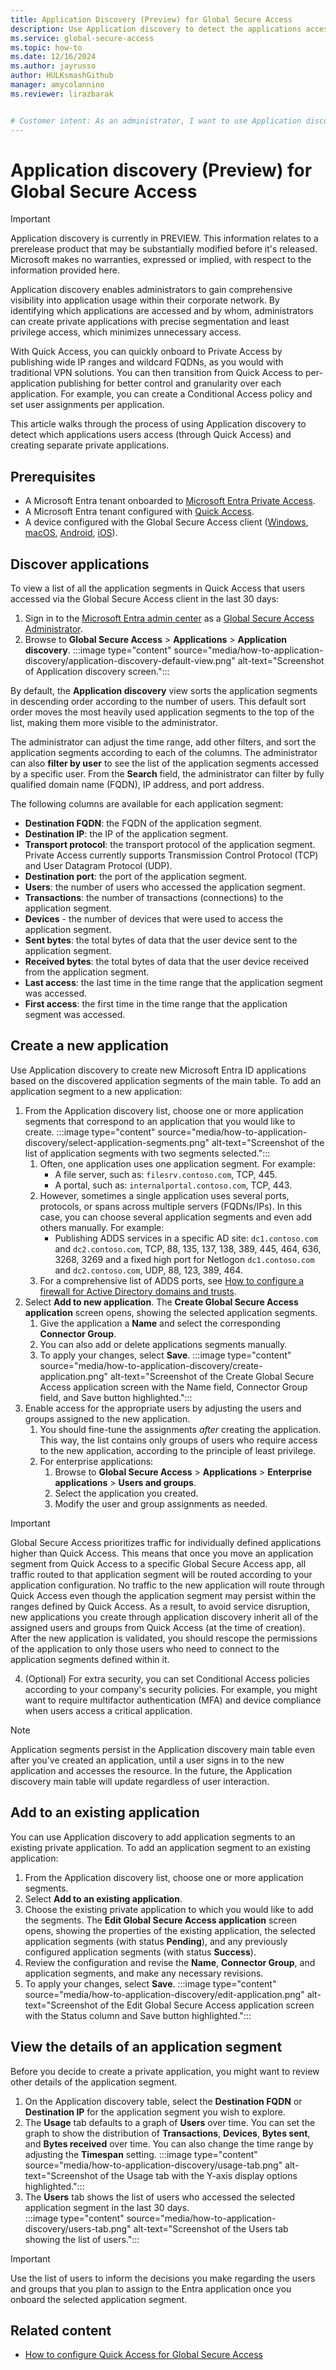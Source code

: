 ```yaml
---
title: Application Discovery (Preview) for Global Secure Access
description: Use Application discovery to detect the applications accessed by users and create separate private applications.
ms.service: global-secure-access
ms.topic: how-to
ms.date: 12/16/2024
ms.author: jayrusso
author: HULKsmashGithub
manager: amycolannino
ms.reviewer: lirazbarak


# Customer intent: As an administrator, I want to use Application discovery to detect the applications accessed by users and create separate private applications.
---
```

# Application discovery (Preview) for Global Secure Access
> [!IMPORTANT]
> Application discovery is currently in PREVIEW.
> This information relates to a prerelease product that may be substantially modified before it's released. Microsoft makes no warranties, expressed or implied, with respect to the information provided here.

Application discovery enables administrators to gain comprehensive visibility into application usage within their corporate network. By identifying which applications are accessed and by whom, administrators can create private applications with precise segmentation and least privilege access, which minimizes unnecessary access. 

With Quick Access, you can quickly onboard to Private Access by publishing wide IP ranges and wildcard FQDNs, as you would with traditional VPN solutions. You can then transition from Quick Access to per-application publishing for better control and granularity over each application. For example, you can create a Conditional Access policy and set user assignments per application.  

This article walks through the process of using Application discovery to detect which applications users access (through Quick Access) and creating separate private applications.

## Prerequisites

- A Microsoft Entra tenant onboarded to [Microsoft Entra Private Access](concept-private-access.md).
- A Microsoft Entra tenant configured with [Quick Access](how-to-configure-quick-access.md).
- A device configured with the Global Secure Access client ([Windows](how-to-install-windows-client.md), [macOS](how-to-install-macos-client.md), [Android](how-to-install-android-client.md), [iOS](how-to-install-ios-client.md)).

## Discover applications
To view a list of all the application segments in Quick Access that users accessed via the Global Secure Access client in the last 30 days:
1. Sign in to the [Microsoft Entra admin center](https://entra.microsoft.com) as a [Global Secure Access Administrator](/azure/active-directory/roles/permissions-reference#global-secure-access-administrator).
1. Browse to **Global Secure Access** > **Applications** > **Application discovery**.
:::image type="content" source="media/how-to-application-discovery/application-discovery-default-view.png" alt-text="Screenshot of Application discovery screen.":::

By default, the **Application discovery** view sorts the application segments in descending order according to the number of users. This default sort order moves the most heavily used application segments to the top of the list, making them more visible to the administrator.  

The administrator can adjust the time range, add other filters, and sort the application segments according to each of the columns. The administrator can also **filter by user** to see the list of the application segments accessed by a specific user. From the **Search** field, the administrator can filter by fully qualified domain name (FQDN), IP address, and port address.

The following columns are available for each application segment: 
- **Destination FQDN**: the FQDN of the application segment. 
- **Destination IP**: the IP of the application segment. 
- **Transport protocol**: the transport protocol of the application segment. Private Access currently supports Transmission Control Protocol (TCP) and User Datagram Protocol (UDP).   
- **Destination port**: the port of the application segment.   
- **Users**: the number of users who accessed the application segment.   
- **Transactions**: the number of transactions (connections) to the application segment.  
- **Devices** - the number of devices that were used to access the application segment.  
- **Sent bytes**: the total bytes of data that the user device sent to the application segment.  
- **Received bytes**: the total bytes of data that the user device received from the application segment.  
- **Last access**: the last time in the time range that the application segment was accessed.   
- **First access**: the first time in the time range that the application segment was accessed.  

## Create a new application
Use Application discovery to create new Microsoft Entra ID applications based on the discovered application segments of the main table. To add an application segment to a new application:
1. From the Application discovery list, choose one or more application segments that correspond to an application that you would like to create.
:::image type="content" source="media/how-to-application-discovery/select-application-segments.png" alt-text="Screenshot of the list of application segments with two segments selected.":::
    1. Often, one application uses one application segment. For example:
        - A file server, such as: `filesrv.contoso.com`, TCP, 445.
        - A portal, such as: `internalportal.contoso.com`, TCP, 443.
    1. However, sometimes a single application uses several ports, protocols, or spans across multiple servers (FQDNs/IPs). In this case, you can choose several application segments and even add others manually. For example:
        - Publishing ADDS services in a specific AD site: `dc1.contoso.com` and `dc2.contoso.com`, TCP, 88, 135, 137, 138, 389, 445, 464, 636, 3268, 3269 and a fixed high port for Netlogon `dc1.contoso.com` and `dc2.contoso.com`, UDP, 88, 123, 389, 464.  
    1. For a comprehensive list of ADDS ports, see [How to configure a firewall for Active Directory domains and trusts](/troubleshoot/windows-server/active-directory/config-firewall-for-ad-domains-and-trusts).  
1. Select **Add to new application**. The **Create Global Secure Access application** screen opens, showing the selected application segments.
    1. Give the application a **Name** and select the corresponding **Connector Group**.
    1. You can also add or delete applications segments manually. 
    1. To apply your changes, select **Save**.
:::image type="content" source="media/how-to-application-discovery/create-application.png" alt-text="Screenshot of the Create Global Secure Access application screen with the Name field, Connector Group field, and Save button highlighted.":::
1. Enable access for the appropriate users by adjusting the users and groups assigned to the new application.  
    1. You should fine-tune the assignments *after* creating the application. This way, the list contains only groups of users who require access to the new application, according to the principle of least privilege.              
    1. For enterprise applications:
        1. Browse to **Global Secure Access** > **Applications** > **Enterprise applications** > **Users and groups**.
        1. Select the application you created. 
        1. Modify the user and group assignments as needed. 
> [!IMPORTANT]
> Global Secure Access prioritizes traffic for individually defined applications higher than Quick Access. This means that once you move an application segment from Quick Access to a specific Global Secure Access app, all traffic routed to that application segment will be routed according to your application configuration. No traffic to the new application will route through Quick Access even though the application segment may persist within the ranges defined by Quick Access. As a result, to avoid service disruption, new applications you create through application discovery inherit all of the assigned users and groups from Quick Access (at the time of creation). After the new application is validated, you should rescope the permissions of the application to only those users who need to connect to the application segments defined within it.

4. (Optional) For extra security, you can set Conditional Access policies according to your company's security policies. For example, you might want to require multifactor authentication (MFA) and device compliance when users access a critical application.
> [!NOTE]
> Application segments persist in the Application discovery main table even after you've created an application, until a user signs in to the new application and accesses the resource. In the future, the Application discovery main table will update regardless of user interaction. 

## Add to an existing application 
You can use Application discovery to add application segments to an existing private application. To add an application segment to an existing application:
1. From the Application discovery list, choose one or more application segments. 
1. Select **Add to an existing application**.   
1. Choose the existing private application to which you would like to add the segments. The **Edit Global Secure Access application** screen opens, showing the properties of the existing application, the selected application segments (with status **Pending**), and any previously configured application segments (with status **Success**).
1. Review the configuration and revise the **Name**, **Connector Group**, and application segments, and make any necessary revisions.   
1. To apply your changes, select **Save**. 
:::image type="content" source="media/how-to-application-discovery/edit-application.png" alt-text="Screenshot of the Edit Global Secure Access application screen with the Status column and Save button highlighted.":::

## View the details of an application segment   
Before you decide to create a private application, you might want to review other details of the application segment. 
1. On the Application discovery table, select the **Destination FQDN** or **Destination IP** for the application segment you wish to explore.
1. The **Usage** tab defaults to a graph of **Users** over time. You can set the graph to show the distribution of **Transactions**, **Devices**, **Bytes sent**, and **Bytes received** over time. You can also change the time range by adjusting the **Timespan** setting.
:::image type="content" source="media/how-to-application-discovery/usage-tab.png" alt-text="Screenshot of the Usage tab with the Y-axis display options highlighted.":::   
1. The **Users** tab shows the list of users who accessed the selected application segment in the last 30 days.    
:::image type="content" source="media/how-to-application-discovery/users-tab.png" alt-text="Screenshot of the Users tab showing the list of users.":::
> [!IMPORTANT]
> Use the list of users to inform the decisions you make regarding the users and groups that you plan to assign to the Entra application once you onboard the selected application segment.  

## Related content
* [How to configure Quick Access for Global Secure Access](how-to-configure-quick-access.md)
